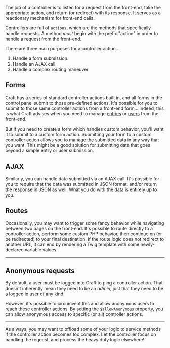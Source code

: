 The job of a controller is to listen for a request from the front-end, take the appropriate action, and return (or redirect) with its response. It serves as a reactionary mechanism for front-end calls.

Controllers are full of `actions`, which are the methods that specifically handle requests. A method _must_ begin with the prefix "action" in order to handle a request from the front-end.

There are three main purposes for a controller action...

1. Handle a form submission.
2. Handle an AJAX call.
3. Handle a complex routing maneuver.

## Forms

Craft has a series of standard controller actions built in, and all forms in the control panel submit to those pre-defined actions. It's possible for you to submit to those same controller actions from a front-end form... indeed, this is what Craft advises when you need to manage [entries](https://docs.craftcms.com/v3/dev/examples/entry-form.html) or [users](https://docs.craftcms.com/v3/dev/examples/user-profile-form.html) from the front-end.

But if you need to create a form which handles custom behavior, you'll want it to submit to a custom form action. Submitting your form to a custom controller action allows you to manage the submitted data in any way that you want. This might be a good solution for submitting data that goes beyond a simple entry or user submission.

## AJAX

Similarly, you can handle data submitted via an AJAX call. It's possible for you to require that the data was submitted in JSON format, and/or return the response in JSON as well. What you do with the data is entirely up to you.

## Routes

Occasionally, you may want to trigger some fancy behavior while navigating between two pages on the front-end. It's possible to route directly to a controller action, perform some custom PHP behavior, then continue on (or be redirected) to your final destination. If the route logic does not redirect to another URL, it can end by rendering a Twig template with some newly-declared variable values.

---

## Anonymous requests

By default, a user must be logged into Craft to ping a controller action. That doesn't inherently mean they need to be an _admin_, just that they need to be a logged in user of any kind.

However, it's possible to circumvent this and allow anonymous users to reach these controller actions. By setting the [`$allowAnonymous` property](https://docs.craftcms.com/api/v3/craft-web-controller.html#allowanonymous), you can allow anonymous access to specific (or all) controller actions.

---

As always, you may want to offload some of your logic to service methods if the controller action becomes too complex. Let the controller focus on handling the request, and process the heavy duty logic elsewhere!
